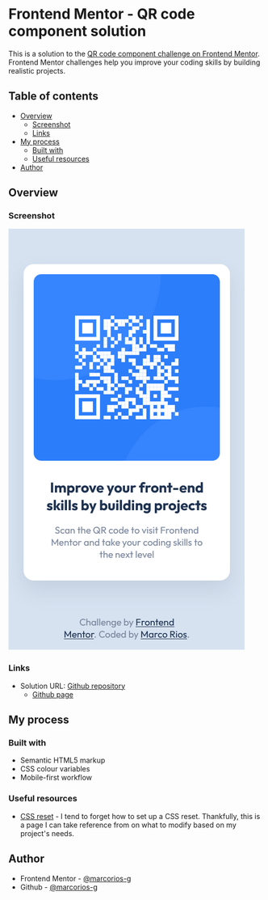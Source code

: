 # Frontend Mentor - QR code component solution

This is a solution to the [QR code component challenge on Frontend Mentor](https://www.frontendmentor.io/challenges/qr-code-component-iux_sIO_H). Frontend Mentor challenges help you improve your coding skills by building realistic projects. 

## Table of contents

- [Overview](#overview)
  - [Screenshot](#screenshot)
  - [Links](#links)
- [My process](#my-process)
  - [Built with](#built-with)
  - [Useful resources](#useful-resources)
- [Author](#author)


## Overview

### Screenshot

![Final result](./screenshot.png)

### Links

- Solution URL: [Github repository](https://your-solution-url.com)
  - [Github page](https://marcorios-g.github.io/frontendmentor_qr-code-component/)

## My process

### Built with

- Semantic HTML5 markup
- CSS colour variables
- Mobile-first workflow

### Useful resources

- [CSS reset](https://www.joshwcomeau.com/css/custom-css-reset/) - I tend to forget how to set up a CSS reset. Thankfully, this is a page I can take reference from on what to modify based on my project's needs.

## Author

- Frontend Mentor - [@marcorios-g](https://www.frontendmentor.io/profile/marcorios-g)
- Github - [@marcorios-g](https://github.com/marcorios-g)